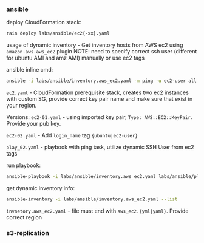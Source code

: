 

### ansible
deploy CloudFormation stack:
```sh
rain deploy labs/ansible/ec2{-xx}.yaml
```

usage of dynamic inventory - Get inventory hosts from AWS ec2 using `amazon.aws.aws_ec2` plugin
NOTE: need to specify correct ssh user (different for ubuntu AMI and amz AMI) manually or use ec2 tags

ansible inline cmd:
```sh
ansible -i labs/ansible/inventory.aws_ec2.yaml -m ping -u ec2-user all
```

`ec2.yaml` - CloudFormation prerequisite stack, creates two ec2 instances with custom SG, provide correct key pair name and make sure that exist in your region.

Versions:
`ec2-01.yaml` - using imported key pair, `Type: AWS::EC2::KeyPair`. Provide your pub key.

`ec2-02.yaml` - Add `login_name` tag `{ubuntu|ec2-user}`


`play_02.yaml` - playbook with ping task, utilize dynamic SSH User from ec2 tags

run playbook:
```sh
ansible-playbook -i labs/ansible/inventory.aws_ec2.yaml labs/ansible/play_02.yaml -v
```

get dynamic inventory info:
```sh
ansible-inventory -i labs/ansible/inventory.aws_ec2.yaml --list
```

`invnetory.aws_ec2.yaml` - file must end with `aws_ec2.{yml|yaml}`. Provide correct region


### s3-replication